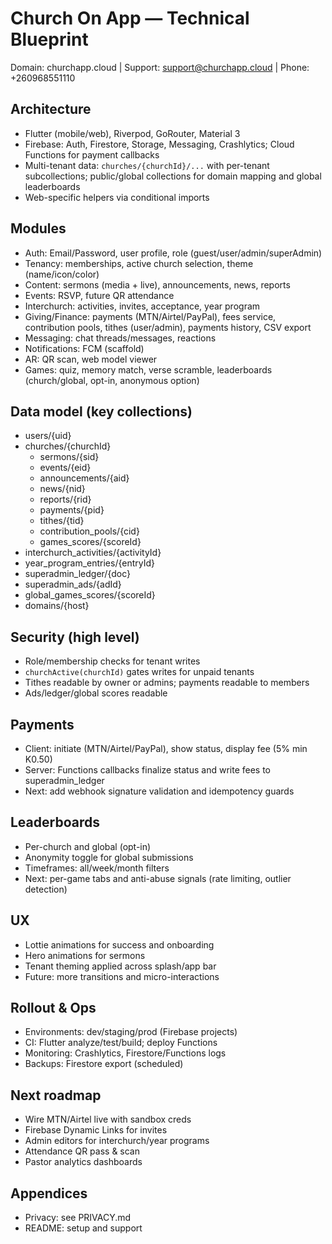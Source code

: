# Church On App — Technical Blueprint

Domain: churchapp.cloud | Support: support@churchapp.cloud | Phone: +260968551110

## Architecture
- Flutter (mobile/web), Riverpod, GoRouter, Material 3
- Firebase: Auth, Firestore, Storage, Messaging, Crashlytics; Cloud Functions for payment callbacks
- Multi-tenant data: `churches/{churchId}/...` with per-tenant subcollections; public/global collections for domain mapping and global leaderboards
- Web-specific helpers via conditional imports

## Modules
- Auth: Email/Password, user profile, role (guest/user/admin/superAdmin)
- Tenancy: memberships, active church selection, theme (name/icon/color)
- Content: sermons (media + live), announcements, news, reports
- Events: RSVP, future QR attendance
- Interchurch: activities, invites, acceptance, year program
- Giving/Finance: payments (MTN/Airtel/PayPal), fees service, contribution pools, tithes (user/admin), payments history, CSV export
- Messaging: chat threads/messages, reactions
- Notifications: FCM (scaffold)
- AR: QR scan, web model viewer
- Games: quiz, memory match, verse scramble, leaderboards (church/global, opt-in, anonymous option)

## Data model (key collections)
- users/{uid}
- churches/{churchId}
  - sermons/{sid}
  - events/{eid}
  - announcements/{aid}
  - news/{nid}
  - reports/{rid}
  - payments/{pid}
  - tithes/{tid}
  - contribution_pools/{cid}
  - games_scores/{scoreId}
- interchurch_activities/{activityId}
- year_program_entries/{entryId}
- superadmin_ledger/{doc}
- superadmin_ads/{adId}
- global_games_scores/{scoreId}
- domains/{host}

## Security (high level)
- Role/membership checks for tenant writes
- `churchActive(churchId)` gates writes for unpaid tenants
- Tithes readable by owner or admins; payments readable to members
- Ads/ledger/global scores readable

## Payments
- Client: initiate (MTN/Airtel/PayPal), show status, display fee (5% min K0.50)
- Server: Functions callbacks finalize status and write fees to superadmin_ledger
- Next: add webhook signature validation and idempotency guards

## Leaderboards
- Per-church and global (opt-in)
- Anonymity toggle for global submissions
- Timeframes: all/week/month filters
- Next: per-game tabs and anti-abuse signals (rate limiting, outlier detection)

## UX
- Lottie animations for success and onboarding
- Hero animations for sermons
- Tenant theming applied across splash/app bar
- Future: more transitions and micro-interactions

## Rollout & Ops
- Environments: dev/staging/prod (Firebase projects)
- CI: Flutter analyze/test/build; deploy Functions
- Monitoring: Crashlytics, Firestore/Functions logs
- Backups: Firestore export (scheduled)

## Next roadmap
- Wire MTN/Airtel live with sandbox creds
- Firebase Dynamic Links for invites
- Admin editors for interchurch/year programs
- Attendance QR pass & scan
- Pastor analytics dashboards

## Appendices
- Privacy: see PRIVACY.md
- README: setup and support